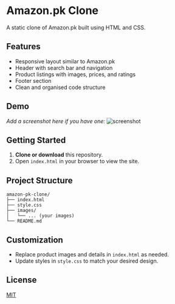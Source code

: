 # Amazon.pk Clone

A static clone of Amazon.pk built using HTML and CSS.

## Features

- Responsive layout similar to Amazon.pk
- Header with search bar and navigation
- Product listings with images, prices, and ratings
- Footer section
- Clean and organised code structure

## Demo

_Add a screenshot here if you have one:_
![screenshot](screenshot.png)

## Getting Started

1. **Clone or download** this repository.
2. Open `index.html` in your browser to view the site.

## Project Structure

```
amazon-pk-clone/
├── index.html
├── style.css
├── images/
│   └── ... (your images)
└── README.md
```

## Customization

- Replace product images and details in `index.html` as needed.
- Update styles in `style.css` to match your desired design.

## License

[MIT](LICENSE)
